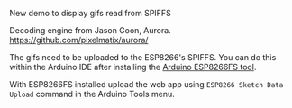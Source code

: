 New demo to display gifs read from SPIFFS
 
Decoding engine from Jason Coon, Aurora.
https://github.com/pixelmatix/aurora/

The gifs need to be uploaded to the ESP8266's SPIFFS.  You can do this within the Arduino IDE after installing the [Arduino ESP8266FS tool](http://esp8266.github.io/Arduino/versions/2.3.0/doc/filesystem.html#uploading-files-to-file-system).

With ESP8266FS installed upload the web app using `ESP8266 Sketch Data Upload` command in the Arduino Tools menu.


